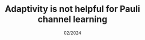 ---
title: "Adaptivity is not helpful for Pauli channel learning"
collection: publications
permalink: https://arxiv.org/abs/2403.09033
excerpt: 'Demonstrated optimal strategies for Pauli channel estimation with entangled resources, improving quantum system characterization techniques.'
date: 02/2024
venue: 'arXiv:2403.09033'
paperurl: 'https://arxiv.org/abs/2403.09033'
citation: 'Xuan Du Trinh and Nengkun Yu. (2024). &quot;Adaptivity is not helpful for Pauli channel learning.&quot; arXiv:2403.09033.'
---